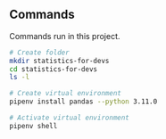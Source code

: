 ## Commands

Commands run in this project.

```bash
# Create folder
mkdir statistics-for-devs
cd statistics-for-devs
ls -l

# Create virtual environment
pipenv install pandas --python 3.11.0

# Activate virtual environment
pipenv shell
```